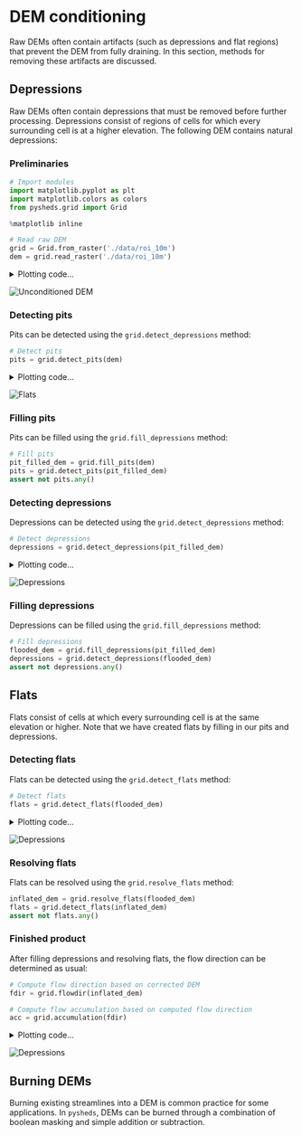 # DEM conditioning

Raw DEMs often contain artifacts (such as depressions and flat regions) that prevent the DEM from fully draining. In this section, methods for removing these artifacts are discussed.

## Depressions

Raw DEMs often contain depressions that must be removed before further processing. Depressions consist of regions of cells for which every surrounding cell is at a higher elevation. The following DEM contains natural depressions:

### Preliminaries

```python
# Import modules
import matplotlib.pyplot as plt
import matplotlib.colors as colors
from pysheds.grid import Grid

%matplotlib inline

# Read raw DEM
grid = Grid.from_raster('./data/roi_10m')
dem = grid.read_raster('./data/roi_10m')
```

<details>
<summary>Plotting code...</summary>
<p>

```python
# Plot the raw DEM
fig, ax = plt.subplots(figsize=(8,6))
fig.patch.set_alpha(0)

plt.imshow(grid.view(dem), cmap='terrain', zorder=1)
plt.colorbar(label='Elevation (m)')
plt.title('Digital elevation map', size=14)
plt.tight_layout()
```

</p>
</details>

![Unconditioned DEM](https://s3.us-east-2.amazonaws.com/pysheds/img/roi_raw_dem.png)

### Detecting pits
Pits can be detected using the `grid.detect_depressions` method:

```python
# Detect pits
pits = grid.detect_pits(dem)
```

<details>
<summary>Plotting code...</summary>
<p>

```python
# Plot pits
fig, ax = plt.subplots(figsize=(8,6))
fig.patch.set_alpha(0)

plt.imshow(pits, cmap='Greys_r', zorder=1)
plt.title('Pits', size=14)
plt.tight_layout()
```

</p>
</details>

![Flats](https://s3.us-east-2.amazonaws.com/pysheds/img/roi_pits.png)

### Filling pits

Pits can be filled using the `grid.fill_depressions` method:

```python
# Fill pits
pit_filled_dem = grid.fill_pits(dem)
pits = grid.detect_pits(pit_filled_dem)
assert not pits.any()
```

### Detecting depressions
Depressions can be detected using the `grid.detect_depressions` method:

```python
# Detect depressions
depressions = grid.detect_depressions(pit_filled_dem)
```

<details>
<summary>Plotting code...</summary>
<p>

```python
# Plot depressions
fig, ax = plt.subplots(figsize=(8,6))
fig.patch.set_alpha(0)

plt.imshow(depressions, cmap='Greys_r', zorder=1)
plt.title('Depressions', size=14)
plt.tight_layout()
```

</p>
</details>


![Depressions](https://s3.us-east-2.amazonaws.com/pysheds/img/roi_depressions.png)

### Filling depressions

Depressions can be filled using the `grid.fill_depressions` method:

```python
# Fill depressions
flooded_dem = grid.fill_depressions(pit_filled_dem)
depressions = grid.detect_depressions(flooded_dem)
assert not depressions.any()
```

## Flats

Flats consist of cells at which every surrounding cell is at the same elevation or higher. Note that we have created flats by filling in our pits and depressions.

### Detecting flats

Flats can be detected using the `grid.detect_flats` method:

```python
# Detect flats
flats = grid.detect_flats(flooded_dem)
```

<details>
<summary>Plotting code...</summary>
<p>

```python
# Plot flats
fig, ax = plt.subplots(figsize=(8,6))
fig.patch.set_alpha(0)

plt.imshow(flats, cmap='Greys_r', zorder=1)
plt.title('Flats', size=14)
plt.tight_layout()
```

</p>
</details>


![Depressions](https://s3.us-east-2.amazonaws.com/pysheds/img/roi_flats.png)

### Resolving flats

Flats can be resolved using the `grid.resolve_flats` method:

```python
inflated_dem = grid.resolve_flats(flooded_dem)
flats = grid.detect_flats(inflated_dem)
assert not flats.any()
```

### Finished product

After filling depressions and resolving flats, the flow direction can be determined as usual:

```python
# Compute flow direction based on corrected DEM
fdir = grid.flowdir(inflated_dem)

# Compute flow accumulation based on computed flow direction
acc = grid.accumulation(fdir)
```

<details>
<summary>Plotting code...</summary>
<p>

```python
fig, ax = plt.subplots(figsize=(8,6))
fig.patch.set_alpha(0)
im = ax.imshow(acc, zorder=2,
               cmap='cubehelix',
               norm=colors.LogNorm(1, acc.max()),
               interpolation='bilinear')
plt.colorbar(im, ax=ax, label='Upstream Cells')
plt.title('Flow Accumulation', size=14)
plt.tight_layout()
```

</p>
</details>


![Depressions](https://s3.us-east-2.amazonaws.com/pysheds/img/roi_acc.png)

## Burning DEMs

Burning existing streamlines into a DEM is common practice for some applications. In `pysheds`, DEMs can be burned through a combination of boolean masking and simple addition or subtraction.
